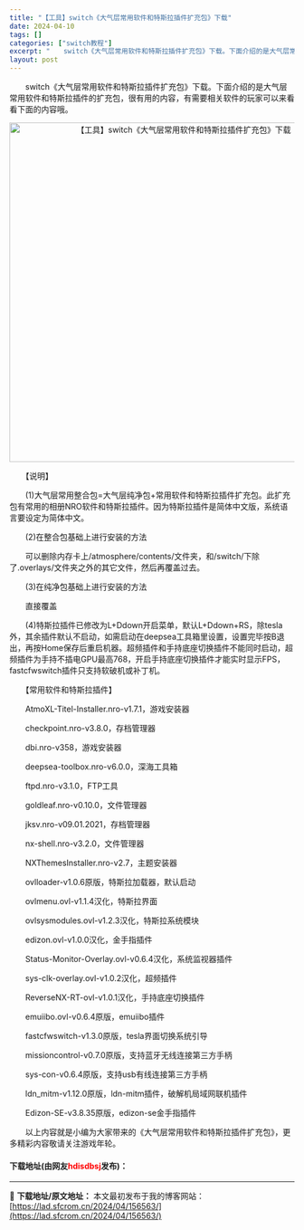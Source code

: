 ```yaml
---
title: "【工具】switch《大气层常用软件和特斯拉插件扩充包》下载"
date: 2024-04-10
tags: []
categories: ["switch教程"]
excerpt: "　　switch《大气层常用软件和特斯拉插件扩充包》下载。下面介绍的是大气层常用软件和特斯拉插件的扩充包，很有用的内容，有需要相关软件的玩家可以来看看下面的内容哦。 　　【说明】 　　(1)大气层常用整合包=大气层纯净包+常用软件和特斯拉插件扩充包。此扩充包有常用的相册NRO软件和特斯拉插件。因为特&hellip;"
layout: post
---
```


 <p>　　switch《大气层常用软件和特斯拉插件扩充包》下载。下面介绍的是大气层常用软件和特斯拉插件的扩充包，很有用的内容，有需要相关软件的玩家可以来看看下面的内容哦。</p> <p align="center"><img align="" border="0" src="https://lad.sfcrom.cn/wp-content/uploads/2024/04/20240410_6616305131d91.webp" width="600" alt="【工具】switch《大气层常用软件和特斯拉插件扩充包》下载" /></p> <p>　　【说明】</p> <p>　　(1)大气层常用整合包=大气层纯净包+常用软件和特斯拉插件扩充包。此扩充包有常用的相册NRO软件和特斯拉插件。因为特斯拉插件是简体中文版，系统语言要设定为简体中文。</p> <p>　　(2)在整合包基础上进行安装的方法</p> <p>　　可以删除内存卡上/atmosphere/contents/文件夹，和/switch/下除了.overlays/文件夹之外的其它文件，然后再覆盖过去。</p> <p>　　(3)在纯净包基础上进行安装的方法</p> <p>　　直接覆盖</p> <p>　　(4)特斯拉插件已修改为L+Ddown开启菜单，默认L+Ddown+RS，除tesla外，其余插件默认不启动，如需启动在deepsea工具箱里设置，设置完毕按B退出，再按Home保存后重启机器。超频插件和手持底座切换插件不能同时启动，超频插件为手持不插电GPU最高768，开启手持底座切换插件才能实时显示FPS，fastcfwswitch插件只支持软破机或补丁机。</p> <p>　　【常用软件和特斯拉插件】</p> <p>　　AtmoXL-Titel-Installer.nro-v1.7.1，游戏安装器</p> <p>　　checkpoint.nro-v3.8.0，存档管理器</p> <p>　　dbi.nro-v358，游戏安装器</p> <p>　　deepsea-toolbox.nro-v6.0.0，深海工具箱</p> <p>　　ftpd.nro-v3.1.0，FTP工具</p> <p>　　goldleaf.nro-v0.10.0，文件管理器</p> <p>　　jksv.nro-v09.01.2021，存档管理器</p> <p>　　nx-shell.nro-v3.2.0，文件管理器</p> <p>　　NXThemesInstaller.nro-v2.7，主题安装器</p> <p>　　ovlloader-v1.0.6原版，特斯拉加载器，默认启动</p> <p>　　ovlmenu.ovl-v1.1.4汉化，特斯拉界面</p> <p>　　ovlsysmodules.ovl-v1.2.3汉化，特斯拉系统模块</p> <p>　　edizon.ovl-v1.0.0汉化，金手指插件</p> <p>　　Status-Monitor-Overlay.ovl-v0.6.4汉化，系统监视器插件</p> <p>　　sys-clk-overlay.ovl-v1.0.2汉化，超频插件</p> <p>　　ReverseNX-RT-ovl-v1.0.1汉化，手持底座切换插件</p> <p>　　emuiibo.ovl-v0.6.4原版，emuiibo插件</p> <p>　　fastcfwswitch-v1.3.0原版，tesla界面切换系统引导</p> <p>　　missioncontrol-v0.7.0原版，支持蓝牙无线连接第三方手柄</p> <p>　　sys-con-v0.6.4原版，支持usb有线连接第三方手柄</p> <p>　　ldn_mitm-v1.12.0原版，ldn-mitm插件，破解机局域网联机插件</p> <p>　　Edizon-SE-v3.8.35原版，edizon-se金手指插件</p> <p>　　以上内容就是小编为大家带来的《大气层常用软件和特斯拉插件扩充包》，更多精彩内容敬请关注游戏年轮。</p> <p><h4>下载地址(由网友<font color="red">hdisdbsj</font>发布)：</h4></p> 

---
📖 **下载地址/原文地址：** 本文最初发布于我的博客网站：[https://lad.sfcrom.cn/2024/04/156563/](https://lad.sfcrom.cn/2024/04/156563/)
